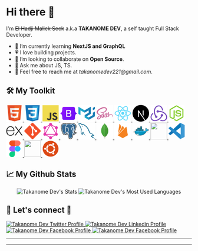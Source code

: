 # Hi there 👋

I'm ~~El Hadji Malick Seck~~ a.k.a **TAKANOME DEV**, a self taught Full Stack Developer.

- 🌱 I’m currently learning **NextJS and GraphQL**
- 💗 I love building projects.
- 👯 I’m looking to collaborate on **Open Source**.
- 💬 Ask me about JS, TS.
- 📩 Feel free to reach me at _takanomedev221@gmail.com_.

## 🛠 My Toolkit

<p align="left">
 <a href="#">
    <img src="https://raw.githubusercontent.com/devicons/devicon/master/icons/html5/html5-original.svg" alt="" width="45" height="45" />
  </a>
 <a href="#">
    <img src="https://raw.githubusercontent.com/devicons/devicon/master/icons/css3/css3-original.svg" alt="" width="45" height="45" />
  </a>
 <a href="#">
    <img src="https://raw.githubusercontent.com/devicons/devicon/master/icons/javascript/javascript-original.svg" alt="" width="45" height="45" />
  </a>
  <a href="#">
    <img src="https://raw.githubusercontent.com/devicons/devicon/master/icons/bootstrap/bootstrap-original.svg" alt="" width="45" height="45" />
  </a>
  <a href="#">
    <img src="https://raw.githubusercontent.com/devicons/devicon/master/icons/materialui/materialui-original.svg" alt="" width="45" height="45" />
  </a>
  <a href="#">
    <img src="https://raw.githubusercontent.com/devicons/devicon/master/icons/sass/sass-original.svg" alt="" width="45" height="45" />
  </a>
  <a href="#">
    <img src="https://raw.githubusercontent.com/devicons/devicon/master/icons/react/react-original.svg" alt="" width="45" height="45" />
  </a>
  <a href="#">
    <img src="https://raw.githubusercontent.com/devicons/devicon/master/icons/nextjs/nextjs-original.svg" alt="" width="45" height="45" />
  </a>
  <a href="#">
    <img src="https://raw.githubusercontent.com/devicons/devicon/master/icons/redux/redux-original.svg" alt="" width="45" height="45" />
  </a>
  <a href="#">
    <img src="https://raw.githubusercontent.com/devicons/devicon/master/icons/nodejs/nodejs-original.svg" alt="" width="45" height="45" />
  </a>
  <a href="#">
    <img src="https://raw.githubusercontent.com/devicons/devicon/master/icons/express/express-original.svg" alt="" width="45" height="45" />
  </a>
  <a href="#">
    <img src="https://raw.githubusercontent.com/devicons/devicon/master/icons/git/git-original.svg" alt="" width="45" height="45" />
  </a>
  <a href="#">
    <img src="https://raw.githubusercontent.com/devicons/devicon/master/icons/graphql/graphql-plain.svg" alt="" width="45" height="45" />
  </a>
  <a href="#">
    <img src="https://raw.githubusercontent.com/devicons/devicon/master/icons/postgresql/postgresql-original.svg" alt="" width="45" height="45" />
  </a>
  <a href="#">
    <img src="https://raw.githubusercontent.com/devicons/devicon/master/icons/mysql/mysql-original.svg" alt="" width="45" height="45" />
  </a>
  <a href="#">
    <img src="https://raw.githubusercontent.com/devicons/devicon/master/icons/mongodb/mongodb-original.svg" alt="" width="45" height="45" />
  </a>
  <a href="#">
    <img src="https://raw.githubusercontent.com/devicons/devicon/master/icons/firebase/firebase-plain.svg" alt="" width="45" height="45" />
  </a>
  <a href="#">
    <img src="https://raw.githubusercontent.com/devicons/devicon/master/icons/docker/docker-original.svg" alt="" width="45" height="45" />
  </a>
  <a href="#">
    <img src="https://upload.wikimedia.org/wikipedia/commons/3/35/Tux.svg" alt="" width="45" height="45" />
  </a>
  <a href="#">
    <img src="https://raw.githubusercontent.com/devicons/devicon/master/icons/vscode/vscode-original.svg" alt="" width="45" height="45" />
  </a>
  <a href="#">
    <img src="https://raw.githubusercontent.com/devicons/devicon/master/icons/figma/figma-original.svg" alt="" width="45" height="45" />
  </a>
  <a href="#">
    <img src="https://www.vectorlogo.zone/logos/getpostman/getpostman-icon.svg" alt="" width="45" height="45" />
  </a>
  <a href="#">
    <img src="https://raw.githubusercontent.com/devicons/devicon/master/icons/ubuntu/ubuntu-plain.svg" alt="" width="45" height="45" />
  </a>
</p>

## 📈 My Github Stats

<p align="center">
  <img width="54%" src="https://taka-github-readme-stats.vercel.app/api?username=takanome-dev&show_icons=true&theme=tokyonight" alt="Takanome Dev's Stats" />
  <img width="45%" src="https://taka-github-readme-stats.vercel.app/api/top-langs/?username=takanome-dev&theme=tokyonight&layout=compact" alt="Takanome Dev's Most Used Languages" />
</p>

## 🤝 Let's connect 🤝

<p>
  <a href="https://twitter.com/takanome_dev" target="_blank">
    <img src="https://cdn.jsdelivr.net/npm/simple-icons@v6/icons/twitter.svg" alt="Takanome Dev Twitter Profile" width="45" height="45" />
  </a>
  <a href="https://www.linkedin.com/in/takanome-dev/" target="_blank">
    <img src="https://cdn.jsdelivr.net/npm/simple-icons@v6/icons/linkedin.svg" alt="Takanome Dev Linkedin Profile" width="45" height="45" />
    </a>
  <a href="https://web.facebook.com/TakanomeDev/" target="_blank">
    <img src="https://cdn.jsdelivr.net/npm/simple-icons@v6/icons/facebook.svg" alt="Takanome Dev Facebook Profile" width="45" height="45" />
  </a>
  <a href="https://www.instagram.com/takanome_dev/" target="_blank">
    <img src="https://cdn.jsdelivr.net/npm/simple-icons@v6/icons/instagram.svg" alt="Takanome Dev Facebook Profile" width="45" height="45" />
  </a>
</p>

---

<!--START_SECTION:activity-->

---

